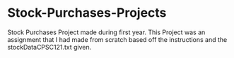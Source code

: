 # Stock-Purchases-Projects
Stock Purchases Project made during first year. This Project was an assignment that I had made from scratch based off the instructions and the stockDataCPSC121.txt given.
